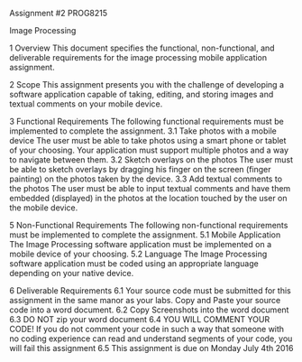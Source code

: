 Assignment #2
PROG8215

Image Processing 



1 Overview This document specifies the functional, non-functional, and deliverable requirements for the image processing mobile application assignment. 

2 Scope This assignment presents you with the challenge of developing a software application capable of taking, editing, and storing images and textual comments on your mobile device. 

3 Functional Requirements The following functional requirements must be implemented to complete the assignment. 
3.1	Take photos with a mobile device The user must be able to take photos using a smart phone or tablet of your choosing. Your application must support multiple photos and a way to navigate between them.
3.2	Sketch overlays on the photos The user must be able to sketch overlays by dragging his finger on the screen (finger painting) on the photos taken by the device. 
3.3	Add textual comments to the photos The user must be able to input textual comments and have them embedded (displayed) in the photos at the location touched by the user on the mobile device. 

5 Non-Functional Requirements The following non-functional requirements must be implemented to complete the assignment. 
5.1	Mobile Application The Image Processing software application must be implemented on a mobile device of your choosing.
5.2	Language The Image Processing software application must be coded using an appropriate language depending on your native device. 

6 Deliverable Requirements 
6.1	Your source code must be submitted for this assignment in the same manor as your labs. Copy and Paste your source code into a word document.
6.2	Copy Screenshots into the word document
6.3	DO NOT zip your word document
6.4	YOU WILL COMMENT YOUR CODE! If you do not comment your code in such a way that someone with no coding experience can read and understand segments of your code, you will fail this assignment
6.5	This assignment is due on Monday July 4th 2016


